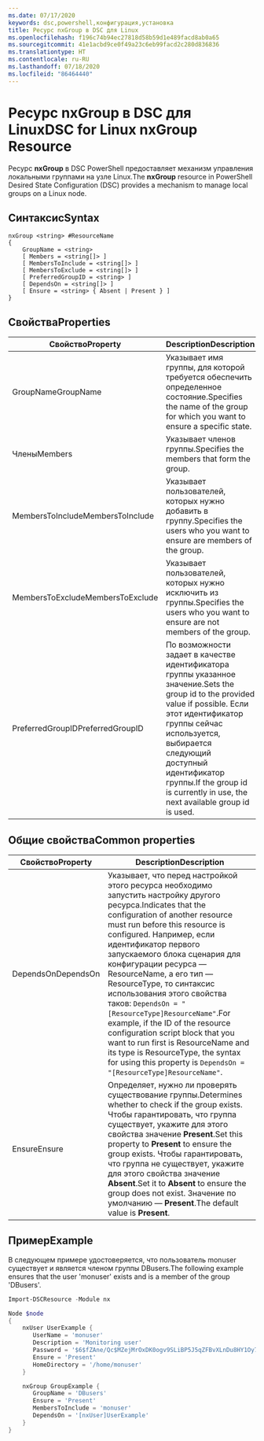 ```yaml
---
ms.date: 07/17/2020
keywords: dsc,powershell,конфигурация,установка
title: Ресурс nxGroup в DSC для Linux
ms.openlocfilehash: f196c74b94ec27818d58b59d1e489facd8ab0a65
ms.sourcegitcommit: 41e1acbd9ce0f49a23c6eb99facd2c280d836836
ms.translationtype: HT
ms.contentlocale: ru-RU
ms.lasthandoff: 07/18/2020
ms.locfileid: "86464440"
---
```

# <a name="dsc-for-linux-nxgroup-resource"></a><span data-ttu-id="bd554-103">Ресурс nxGroup в DSC для Linux</span><span class="sxs-lookup"><span data-stu-id="bd554-103">DSC for Linux nxGroup Resource</span></span>

<span data-ttu-id="bd554-104">Ресурс **nxGroup** в DSC PowerShell предоставляет механизм управления локальными группами на узле Linux.</span><span class="sxs-lookup"><span data-stu-id="bd554-104">The **nxGroup** resource in PowerShell Desired State Configuration (DSC) provides a mechanism to manage local groups on a Linux node.</span></span>

## <a name="syntax"></a><span data-ttu-id="bd554-105">Синтаксис</span><span class="sxs-lookup"><span data-stu-id="bd554-105">Syntax</span></span>

```Syntax
nxGroup <string> #ResourceName
{
    GroupName = <string>
    [ Members = <string[]> ]
    [ MembersToInclude = <string[]> ]
    [ MembersToExclude = <string[]> ]
    [ PreferredGroupID = <string> ]
    [ DependsOn = <string[]> ]
    [ Ensure = <string> { Absent | Present } ]
}
```

## <a name="properties"></a><span data-ttu-id="bd554-106">Свойства</span><span class="sxs-lookup"><span data-stu-id="bd554-106">Properties</span></span>

|<span data-ttu-id="bd554-107">Свойство</span><span class="sxs-lookup"><span data-stu-id="bd554-107">Property</span></span> |<span data-ttu-id="bd554-108">Description</span><span class="sxs-lookup"><span data-stu-id="bd554-108">Description</span></span> |
|---|---|
|<span data-ttu-id="bd554-109">GroupName</span><span class="sxs-lookup"><span data-stu-id="bd554-109">GroupName</span></span> |<span data-ttu-id="bd554-110">Указывает имя группы, для которой требуется обеспечить определенное состояние.</span><span class="sxs-lookup"><span data-stu-id="bd554-110">Specifies the name of the group for which you want to ensure a specific state.</span></span> |
|<span data-ttu-id="bd554-111">Члены</span><span class="sxs-lookup"><span data-stu-id="bd554-111">Members</span></span> |<span data-ttu-id="bd554-112">Указывает членов группы.</span><span class="sxs-lookup"><span data-stu-id="bd554-112">Specifies the members that form the group.</span></span> |
|<span data-ttu-id="bd554-113">MembersToInclude</span><span class="sxs-lookup"><span data-stu-id="bd554-113">MembersToInclude</span></span> |<span data-ttu-id="bd554-114">Указывает пользователей, которых нужно добавить в группу.</span><span class="sxs-lookup"><span data-stu-id="bd554-114">Specifies the users who you want to ensure are members of the group.</span></span> |
|<span data-ttu-id="bd554-115">MembersToExclude</span><span class="sxs-lookup"><span data-stu-id="bd554-115">MembersToExclude</span></span> |<span data-ttu-id="bd554-116">Указывает пользователей, которых нужно исключить из группы.</span><span class="sxs-lookup"><span data-stu-id="bd554-116">Specifies the users who you want to ensure are not members of the group.</span></span> |
|<span data-ttu-id="bd554-117">PreferredGroupID</span><span class="sxs-lookup"><span data-stu-id="bd554-117">PreferredGroupID</span></span> |<span data-ttu-id="bd554-118">По возможности задает в качестве идентификатора группы указанное значение.</span><span class="sxs-lookup"><span data-stu-id="bd554-118">Sets the group id to the provided value if possible.</span></span> <span data-ttu-id="bd554-119">Если этот идентификатор группы сейчас используется, выбирается следующий доступный идентификатор группы.</span><span class="sxs-lookup"><span data-stu-id="bd554-119">If the group id is currently in use, the next available group id is used.</span></span> |

## <a name="common-properties"></a><span data-ttu-id="bd554-120">Общие свойства</span><span class="sxs-lookup"><span data-stu-id="bd554-120">Common properties</span></span>

|<span data-ttu-id="bd554-121">Свойство</span><span class="sxs-lookup"><span data-stu-id="bd554-121">Property</span></span> |<span data-ttu-id="bd554-122">Description</span><span class="sxs-lookup"><span data-stu-id="bd554-122">Description</span></span> |
|---|---|
|<span data-ttu-id="bd554-123">DependsOn</span><span class="sxs-lookup"><span data-stu-id="bd554-123">DependsOn</span></span> |<span data-ttu-id="bd554-124">Указывает, что перед настройкой этого ресурса необходимо запустить настройку другого ресурса.</span><span class="sxs-lookup"><span data-stu-id="bd554-124">Indicates that the configuration of another resource must run before this resource is configured.</span></span> <span data-ttu-id="bd554-125">Например, если идентификатор первого запускаемого блока сценария для конфигурации ресурса — ResourceName, а его тип — ResourceType, то синтаксис использования этого свойства таков: `DependsOn = "[ResourceType]ResourceName"`.</span><span class="sxs-lookup"><span data-stu-id="bd554-125">For example, if the ID of the resource configuration script block that you want to run first is ResourceName and its type is ResourceType, the syntax for using this property is `DependsOn = "[ResourceType]ResourceName"`.</span></span> |
|<span data-ttu-id="bd554-126">Ensure</span><span class="sxs-lookup"><span data-stu-id="bd554-126">Ensure</span></span> |<span data-ttu-id="bd554-127">Определяет, нужно ли проверять существование группы.</span><span class="sxs-lookup"><span data-stu-id="bd554-127">Determines whether to check if the group exists.</span></span> <span data-ttu-id="bd554-128">Чтобы гарантировать, что группа существует, укажите для этого свойства значение **Present**.</span><span class="sxs-lookup"><span data-stu-id="bd554-128">Set this property to **Present** to ensure the group exists.</span></span> <span data-ttu-id="bd554-129">Чтобы гарантировать, что группа не существует, укажите для этого свойства значение **Absent**.</span><span class="sxs-lookup"><span data-stu-id="bd554-129">Set it to **Absent** to ensure the group does not exist.</span></span> <span data-ttu-id="bd554-130">Значение по умолчанию — **Present**.</span><span class="sxs-lookup"><span data-stu-id="bd554-130">The default value is **Present**.</span></span> |

## <a name="example"></a><span data-ttu-id="bd554-131">Пример</span><span class="sxs-lookup"><span data-stu-id="bd554-131">Example</span></span>

<span data-ttu-id="bd554-132">В следующем примере удостоверяется, что пользователь monuser существует и является членом группы DBusers.</span><span class="sxs-lookup"><span data-stu-id="bd554-132">The following example ensures that the user 'monuser' exists and is a member of the group 'DBusers'.</span></span>

```powershell
Import-DSCResource -Module nx

Node $node
{
    nxUser UserExample {
       UserName = 'monuser'
       Description = 'Monitoring user'
       Password = '$6$fZAne/Qc$MZejMrOxDK0ogv9SLiBP5J5qZFBvXLnDu8HY1Oy7ycX.Y3C7mGPUfeQy3A82ev3zIabhDQnj2ayeuGn02CqE/0'
       Ensure = 'Present'
       HomeDirectory = '/home/monuser'
    }

    nxGroup GroupExample {
       GroupName = 'DBusers'
       Ensure = 'Present'
       MembersToInclude = 'monuser'
       DependsOn = '[nxUser]UserExample'
    }
}
```
